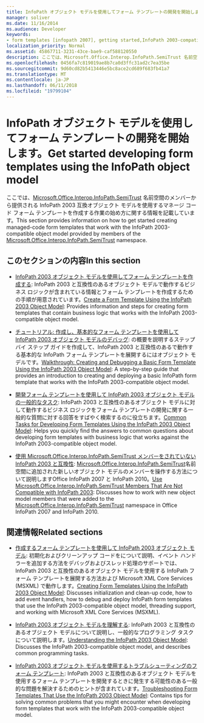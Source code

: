 ```yaml
---
title: InfoPath オブジェクト モデルを使用してフォーム テンプレートの開発を開始します。
manager: soliver
ms.date: 11/16/2014
ms.audience: Developer
keywords:
- form templates [infopath 2007], getting started,InfoPath 2003-compatible form templates, getting started
localization_priority: Normal
ms.assetid: 45867711-3231-43ce-bae9-caf588120550
description: ここでは、Microsoft.Office.Interop.InfoPath.SemiTrust 名前空間のメンバーから提供される InfoPath 2003 互換オブジェクト モデルを使用するマネージ コード フォーム テンプレートを作成する作業の始め方に関する情報を記載しています。
ms.openlocfilehash: 0456fa7c819019ae8b7ca0d3ffc31ad2c7ea35be
ms.sourcegitcommit: 9d60cd82b5413446e5bc8ace2cd689f683fb41a7
ms.translationtype: MT
ms.contentlocale: ja-JP
ms.lasthandoff: 06/11/2018
ms.locfileid: "19799104"
---
```

# <a name="get-started-developing-form-templates-using-the-infopath-object-model"></a><span data-ttu-id="2a71a-104">InfoPath オブジェクト モデルを使用してフォーム テンプレートの開発を開始します。</span><span class="sxs-lookup"><span data-stu-id="2a71a-104">Get started developing form templates using the InfoPath object model</span></span>

<span data-ttu-id="2a71a-105">ここでは、[Microsoft.Office.Interop.InfoPath.SemiTrust](https://msdn.microsoft.com/library/Microsoft.Office.Interop.InfoPath.SemiTrust.aspx) 名前空間のメンバーから提供される InfoPath 2003 互換オブジェクト モデルを使用するマネージ コード フォーム テンプレートを作成する作業の始め方に関する情報を記載しています。</span><span class="sxs-lookup"><span data-stu-id="2a71a-105">This section provides information on how to get started creating managed-code form templates that work with the InfoPath 2003-compatible object model provided by members of the [Microsoft.Office.Interop.InfoPath.SemiTrust](https://msdn.microsoft.com/library/Microsoft.Office.Interop.InfoPath.SemiTrust.aspx) namespace.</span></span> 
  
## <a name="in-this-section"></a><span data-ttu-id="2a71a-106">このセクションの内容</span><span class="sxs-lookup"><span data-stu-id="2a71a-106">In this section</span></span>

- <span data-ttu-id="2a71a-107">[InfoPath 2003 オブジェクト モデルを使用してフォーム テンプレートを作成する](how-to-create-a-form-template-using-the-infopath-2003-object-model.md): InfoPath 2003 と互換性のあるオブジェクト モデルで動作するビジネス ロジックが含まれている情報とフォーム テンプレートを作成するための手順が用意されています。</span><span class="sxs-lookup"><span data-stu-id="2a71a-107">[Create a Form Template Using the InfoPath 2003 Object Model](how-to-create-a-form-template-using-the-infopath-2003-object-model.md): Provides information and steps for creating form templates that contain business logic that works with the InfoPath 2003-compatible object model.</span></span>
    
- <span data-ttu-id="2a71a-108">[チュートリアル: 作成し、基本的なフォーム テンプレートを使用して InfoPath 2003 オブジェクト モデルのデバッグ](walkthrough-create-and-debug-basic-form-template-using-infopath-object-model.md): の概要を説明するステップ バイ ステップ ガイドを作成して、InfoPath 2003 と互換性のあるで動作する基本的な InfoPath フォーム テンプレートを展開するにはオブジェクト モデルです。</span><span class="sxs-lookup"><span data-stu-id="2a71a-108">[Walkthrough: Creating and Debugging a Basic Form Template Using the InfoPath 2003 Object Model](walkthrough-create-and-debug-basic-form-template-using-infopath-object-model.md): A step-by-step guide that provides an introduction to creating and deploying a basic InfoPath form template that works with the InfoPath 2003-compatible object model.</span></span>
    
- <span data-ttu-id="2a71a-109">[開発フォーム テンプレートを使用して InfoPath 2003 オブジェクト モデルの一般的なタスク](common-tasks-for-developing-form-templates-using-infopath-object-model.md): InfoPath 2003 と互換性のあるオブジェクト モデルに対して動作するビジネス ロジックをフォーム テンプレートの開発に関する一般的な質問に対する回答をすばやく検索するのに役立ちます。</span><span class="sxs-lookup"><span data-stu-id="2a71a-109">[Common Tasks for Developing Form Templates Using the InfoPath 2003 Object Model](common-tasks-for-developing-form-templates-using-infopath-object-model.md): Helps you quickly find the answers to common questions about developing form templates with business logic that works against the InfoPath 2003-compatible object model.</span></span>
    
- <span data-ttu-id="2a71a-110">[使用 Microsoft.Office.Interop.InfoPath.SemiTrust メンバーをされていない InfoPath 2003 と互換性](how-to-use-microsoft-office-interop-infopath-semitrust-members.md): [Microsoft.Office.Interop.InfoPath.SemiTrust](https://msdn.microsoft.com/library/Microsoft.Office.Interop.InfoPath.SemiTrust.aspx)名前空間に追加された新しいオブジェクト モデルのメンバーを操作する方法について説明しますOffice InfoPath 2007 と InfoPath 2010。</span><span class="sxs-lookup"><span data-stu-id="2a71a-110">[Use Microsoft.Office.Interop.InfoPath.SemiTrust Members That Are Not Compatible with InfoPath 2003](how-to-use-microsoft-office-interop-infopath-semitrust-members.md): Discusses how to work with new object model members that were added to the [Microsoft.Office.Interop.InfoPath.SemiTrust](https://msdn.microsoft.com/library/Microsoft.Office.Interop.InfoPath.SemiTrust.aspx) namespace in Office InfoPath 2007 and InfoPath 2010.</span></span> 
    
## <a name="related-sections"></a><span data-ttu-id="2a71a-111">関連情報</span><span class="sxs-lookup"><span data-stu-id="2a71a-111">Related sections</span></span>

- <span data-ttu-id="2a71a-112">[作成するフォーム テンプレートを使用して InfoPath 2003 オブジェクト モデル](creating-form-templates-using-the-infopath-2003-object-model.md): 初期化およびクリーンアップ コードをについて説明、イベント ハンドラーを追加する方法をデバッグおよびスレッド処理のサポートでは、InfoPath 2003 と互換性のあるオブジェクト モデルを使用する InfoPath フォーム テンプレートを展開する方法および Microsoft XML Core Services (MSXML) で動作します。</span><span class="sxs-lookup"><span data-stu-id="2a71a-112">[Creating Form Templates Using the InfoPath 2003 Object Model](creating-form-templates-using-the-infopath-2003-object-model.md): Discusses initialization and clean-up code, how to add event handlers, how to debug and deploy InfoPath form templates that use the InfoPath 2003-compatible object model, threading support, and working with Microsoft XML Core Services (MSXML).</span></span>
    
- <span data-ttu-id="2a71a-113">[InfoPath 2003 オブジェクト モデルを理解する](understanding-the-infopath-2003-object-model.md): InfoPath 2003 と互換性のあるオブジェクト モデルについて説明し、一般的なプログラミング タスクについて説明します。</span><span class="sxs-lookup"><span data-stu-id="2a71a-113">[Understanding the InfoPath 2003 Object Model](understanding-the-infopath-2003-object-model.md): Discusses the InfoPath 2003-compatible object model, and describes common programming tasks.</span></span>
    
- <span data-ttu-id="2a71a-114">[InfoPath 2003 オブジェクト モデルを使用するトラブルシューティングのフォーム テンプレート](troubleshoot-form-templates-that-use-infopath-object-model.md): InfoPath 2003 と互換性のあるオブジェクト モデルを使用するフォーム テンプレートを開発するときに発生する可能性のある一般的な問題を解決するためのヒントが含まれています。</span><span class="sxs-lookup"><span data-stu-id="2a71a-114">[Troubleshooting Form Templates That Use the InfoPath 2003 Object Model](troubleshoot-form-templates-that-use-infopath-object-model.md): Contains tips for solving common problems that you might encounter when developing form templates that work with the InfoPath 2003-compatible object model.</span></span>
    

